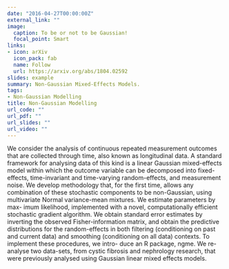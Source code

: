 ```yaml
---
date: "2016-04-27T00:00:00Z"
external_link: ""
image:
  caption: To be or not to be Gaussian!
  focal_point: Smart
links:
- icon: arXiv
  icon_pack: fab
  name: Follow
  url: https://arxiv.org/abs/1804.02592
slides: example
summary: Non-Gaussian Mixed-Effects Models.
tags:
- Non-Gaussian Modelling
title: Non-Gaussian Modelling
url_code: ""
url_pdf: ""
url_slides: ""
url_video: ""
---
```


We consider the analysis of continuous repeated measurement outcomes that are collected through time, also known as longitudinal data. A standard framework for analysing data of this kind is a linear Gaussian mixed-effects model within which the outcome variable can be decomposed into fixed-effects, time-invariant and time-varying random-effects, and measurement noise. We develop methodology that, for the first time, allows any combination of these stochastic components to be non-Gaussian, using multivariate Normal variance-mean mixtures. We estimate parameters by max- imum likelihood, implemented with a novel, computationally efficient stochastic gradient algorithm. We obtain standard error estimates by inverting the observed Fisher-information matrix, and obtain the predictive distributions for the random-effects in both filtering (conditioning on past and current data) and smoothing (conditioning on all data) contexts. To implement these procedures, we intro- duce an R package, ngme. We re-analyse two data-sets, from cystic fibrosis and nephrology research, that were previously analysed using Gaussian linear mixed effects models.